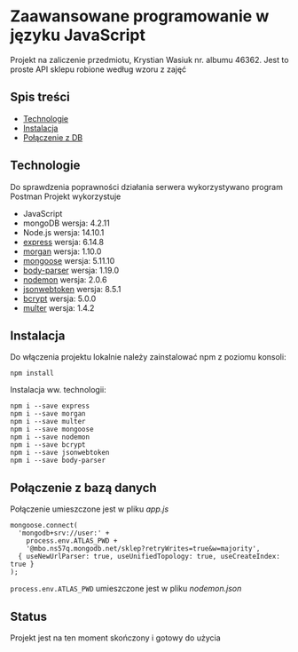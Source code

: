 # Zaawansowane programowanie w języku JavaScript
Projekt na zaliczenie przedmiotu, Krystian Wasiuk nr. albumu 46362.
Jest to proste API sklepu robione według wzoru z zajęć

## Spis treści
* [Technologie](#technologie)
* [Instalacja](#instalacja)
* [Połączenie z DB](#połączenie-z-db)

	
## Technologie
Do sprawdzenia poprawności działania serwera wykorzystywano program Postman
Projekt wykorzystuje
* JavaScript
* mongoDB wersja: 4.2.11
* Node.js wersja: 14.10.1 
* [express](https://www.npmjs.com/package/express) wersja: 6.14.8
* [morgan](https://www.npmjs.com/package/morgan) wersja: 1.10.0
* [mongoose](https://www.npmjs.com/package/mongoose) wersja: 5.11.10
* [body-parser](https://www.npmjs.com/package/body-parser) wersja: 1.19.0
* [nodemon](https://www.npmjs.com/package/nodemon?activeTab=readme) wersja: 2.0.6
* [jsonwebtoken](https://www.npmjs.com/package/jsonwebtoken) wersja: 8.5.1
* [bcrypt](https://www.npmjs.com/package/bcrypt) wersja: 5.0.0
* [multer](https://www.npmjs.com/package/multer) wersja: 1.4.2

	
## Instalacja
Do włączenia projektu lokalnie należy zainstalować npm z poziomu konsoli:
```
npm install
```
Instalacja ww. technologii:
```
npm i --save express
npm i --save morgan
npm i --save multer
npm i --save mongoose
npm i --save nodemon
npm i --save bcrypt
npm i --save jsonwebtoken
npm i --save body-parser
```

## Połączenie z bazą danych
Połączenie umieszczone jest w pliku _app.js_
```
mongoose.connect(
  'mongodb+srv://user:' +
    process.env.ATLAS_PWD +
    '@mbo.ns57q.mongodb.net/sklep?retryWrites=true&w=majority',
  { useNewUrlParser: true, useUnifiedTopology: true, useCreateIndex: true }
);
```
``` process.env.ATLAS_PWD ``` umieszczone jest w pliku _nodemon.json_


## Status
Projekt jest na ten moment skończony i gotowy do użycia
